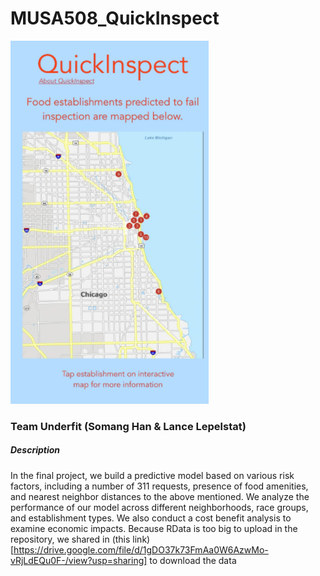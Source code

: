 # MUSA508_QuickInspect

![](/app.png)<!-- -->


### Team Underfit (Somang Han & Lance Lepelstat)

##### Description 

In the final project, we build a predictive model based on various risk factors, including a number of 311 requests, presence of food amenities, and nearest neighbor distances to the above mentioned. We analyze the performance of our model across different neighborhoods, race groups, and establishment types. We also conduct a cost benefit analysis to examine economic impacts. Because RData is too big to upload in the repository, we shared in (this link) [https://drive.google.com/file/d/1gDO37k73FmAa0W6AzwMo-vRjLdEQu0F-/view?usp=sharing] to download the data
